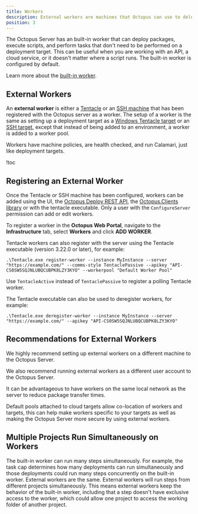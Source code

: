 ```yaml
---
title: Workers
description: External workers are machines that Octopus can use to delegate steps to during a deployment.  You can disable the built-in worker and delegate work to external workers instead. Using external workers makes your Octopus Server more secure, and allows you to decide where your workers do their work, and the context in which they perform their work.
position: 3
---
```


The Octopus Server has an built-in worker that can deploy packages, execute scripts, and perform tasks that don't need to be performed on a deployment target. This can be useful when you are working with an API, a cloud service, or it doesn't matter where a script runs. The built-in worker is configured by default.

Learn more about the [built-in worker](/docs/administration/workers/built-in-worker.md).

## External Workers

An **external worker** is either a [Tentacle](/docs/infrastructure/windows-targets/index.md) or an [SSH machine](/docs/infrastructure/ssh-targets/index.md) that has been registered with the Octopus server as a worker.  The setup of a worker is the same as setting up a deployment target as a [Windows Tentacle target](/docs/infrastructure/windows-targets/index.md) or an [SSH target](/docs/infrastructure/ssh-targets/index.md), except that instead of being added to an environment, a worker is added to a worker pool.

Workers have machine policies, are health checked, and run Calamari, just like deployment targets.

!toc

## Registering an External Worker

Once the Tentacle or SSH machine has been configured, workers can be added using the UI, the [Octopus Deploy REST API](/docs/api-and-integration/api/index.md), the [Octopus.Clients library](/docs/api-and-integration/octopus.client.md) or with the tentacle executable.  Only a user with the `ConfigureServer` permission can add or edit workers.

To register a worker in the **Octopus Web Portal**, navigate to the **Infrastructure** tab, select **Workers** and click **ADD WORKER**.

Tentacle workers can also register with the server using the Tentacle executable (version 3.22.0 or later), for example:

```
.\Tentacle.exe register-worker --instance MyInstance --server "https://example.com/" --comms-style TentaclePassive --apikey "API-CS0SW5SQJNLUBQCUBPK8LZY3KYO" --workerpool "Default Worker Pool"
```

Use `TentacleActive` instead of `TentaclePassive` to register a polling Tentacle worker.

The Tentacle executable can also be used to deregister workers, for example:
```
.\Tentacle.exe deregister-worker --instance MyInstance --server "https://example.com/" --apikey "API-CS0SW5SQJNLUBQCUBPK8LZY3KYO"
```

## Recommendations for External Workers

We highly recommend setting up external workers on a different machine to the Octopus Server.

We also recommend running external workers as a different user account to the Octopus Server.

It can be advantageous to have workers on the same local network as the server to reduce package transfer times.

Default pools attached to cloud targets allow co-location of workers and targets, this can help make workers specific to your targets as well as making the Octopus Server more secure by using external workers.

## Multiple Projects Run Simultaneously on Workers

The built-in worker can run many steps simultaneously.  For example, the task cap determines how many deployments can run simultaneously and those deployments could run many steps concurrently on the built-in worker.  External workers are the same.  External workers will run steps from different projects simultaneously.  This means external workers keep the behavior of the built-in worker, including that a step doesn't have exclusive access to the worker, which could allow one project to access the working folder of another project.
